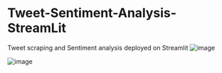 # Tweet-Sentiment-Analysis-StreamLit
Tweet scraping and Sentiment analysis deployed on Streamlit
![image](https://user-images.githubusercontent.com/41836325/171291229-380bd280-a237-4000-bcbd-6396cd3fa642.png)

![image](https://user-images.githubusercontent.com/41836325/171291342-8c487593-cc96-4357-8966-66f5dbbec6a9.png)
